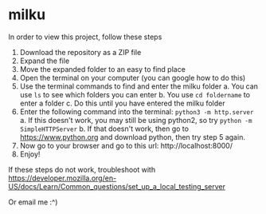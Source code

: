 # milku

In order to view this project, follow these steps

1. Download the repository as a ZIP file
2. Expand the file
3. Move the expanded folder to an easy to find place
4. Open the terminal on your computer (you can google how to do this)
4. Use the terminal commands to find and enter the milku folder
    a. You can use `ls` to see which folders you can enter
    b. You use `cd foldername` to enter a folder
    c. Do this until you have entered the milku folder
5. Enter the following command into the terminal: `python3 -m http.server`
    a. If this doesn't work, you may still be using python2, so try `python -m SimpleHTTPServer`
    b. If that doesn't work, then go to https://www.python.org and download python, then try step 5 again.
6. Now go to your browser and go to this url: http://localhost:8000/
7. Enjoy!

If these steps do not work, troubleshoot with https://developer.mozilla.org/en-US/docs/Learn/Common_questions/set_up_a_local_testing_server

Or email me :^)
